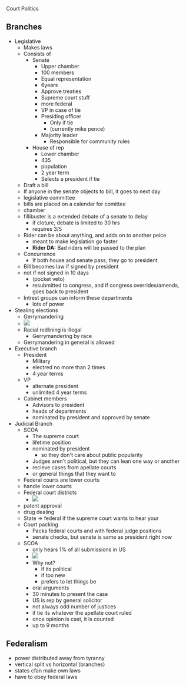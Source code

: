 Court Politics

## Branches

-   Legislative
    -   Makes laws
    -   Consists of
        -   Senate
            -   Upper chamber
            -   100 members
            -   Equal representation
            -   6years
            -   Approve treaties
            -   Supreme court stuff
            -   more federal
            -   VP in case of tie
            -   Presiding officer
                -   Only if tie
                -   (currently mike pence)
            -   Majority leader
                -   Responsible for community rules
        -   House of rep
            -   Lower chamber
            -   435
            -   population
            -   2 year term
            -   Selects a president if tie
    -   Draft a bill
    -   If anyone in the senate objects to bill, it goes to next day
    -   legislative committee
    -   bills are placed on a calendar for comittee
    -   chamber
    -   fillibuster is a extended debate of a senate to delay
        -   if cloture, debate is limited to 30 hrs
        -   requires 3/5
    -   Rider can be about anything, and adds on to another peice
        -   meant to make legislation go faster
        -   **Rider DA:** Bad riders will be passed to the plan
    -   Concurrence
        -   If both house and senate pass, they go to president
    -   Bill becomes law if signed by president
    -   not if not signed in 10 days
        -   (pocket veto)
        -   resubmitted to congress, and if congress overrides/amends, goes back to president
    -   Intrest groups can inform these departments
        -   lots of power
-   Stealing elections
    -   Gerrymandering
    -   <img src="https://doggo.ninja/pWd33r.png"/>
    -   Racial redlining is illegal
        -   Gerrymandering by race
    -   Gerrymandering in general is allowed
-   Executive branch
    -   President
        -   Military
        -   electred no more than 2 times
        -   4 year terms
    -   VP
        -   alternate president
        -   unlimited 4 year terms
    -   Cabinet members
        -   Advisors to president
        -   heads of departments
        -   nominated by president and approved by senate
-   Judicial Branch
    -   SCOA
        -   The supreme court
        -   lifetime position
        -   nominated by president
            -   so they don't care about public popularity
        -   Judges aren't political, but they can lean one way or another
        -   recieve cases from apellate courts
        -   or general things that they want to
    -   Federal courts are lower courts
    -   handle lower courts
    -   Federal court districts
        -   <img src="https://doggo.ninja/lBJbDu.png"/>
    -   patent approval
    -   drug dealing
    -   State => federal if the supreme court wants to hear your
    -   Court packing
        -   Packs federal courts and with federal judge positions
        -   senate checks, but senate is same as president right now
    -   SCOA
        -   only hears 1% of all submissions in US
        -   <img src="https://doggo.ninja/lpiQHX.png"/>
        -   Why not?
            -   if its political
            -   if too new
            -   prefers to let things be
        -   oral arguments
        -   30 minutes to present the case
        -   US is rep by general solicitor
        -   not always odd number of justices
        -   if tie its whatever the apellate court ruled
        -   once opinion is cast, it is counted
        -   up to 9 months

## Federalism

-   power distributed away from tyranny
-   vertical split vs horizontal (branches)
-   states cfan make own laws
-   have to obey federal laws
